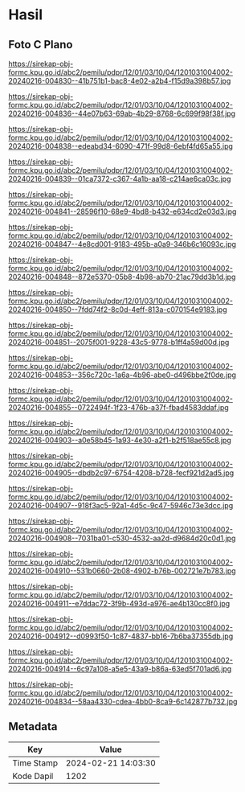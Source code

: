 # Hasil

## Foto C Plano

https://sirekap-obj-formc.kpu.go.id/abc2/pemilu/pdpr/12/01/03/10/04/1201031004002-20240216-004830--41b751b1-bac8-4e02-a2b4-f15d9a398b57.jpg

https://sirekap-obj-formc.kpu.go.id/abc2/pemilu/pdpr/12/01/03/10/04/1201031004002-20240216-004836--44e07b63-69ab-4b29-8768-6c699f98f38f.jpg

https://sirekap-obj-formc.kpu.go.id/abc2/pemilu/pdpr/12/01/03/10/04/1201031004002-20240216-004838--edeabd34-6090-471f-99d8-6ebf4fd65a55.jpg

https://sirekap-obj-formc.kpu.go.id/abc2/pemilu/pdpr/12/01/03/10/04/1201031004002-20240216-004839--01ca7372-c367-4a1b-aa18-c214ae6ca03c.jpg

https://sirekap-obj-formc.kpu.go.id/abc2/pemilu/pdpr/12/01/03/10/04/1201031004002-20240216-004841--28596f10-68e9-4bd8-b432-e634cd2e03d3.jpg

https://sirekap-obj-formc.kpu.go.id/abc2/pemilu/pdpr/12/01/03/10/04/1201031004002-20240216-004847--4e8cd001-9183-495b-a0a9-346b6c16093c.jpg

https://sirekap-obj-formc.kpu.go.id/abc2/pemilu/pdpr/12/01/03/10/04/1201031004002-20240216-004848--872e5370-05b8-4b98-ab70-21ac79dd3b1d.jpg

https://sirekap-obj-formc.kpu.go.id/abc2/pemilu/pdpr/12/01/03/10/04/1201031004002-20240216-004850--7fdd74f2-8c0d-4eff-813a-c070154e9183.jpg

https://sirekap-obj-formc.kpu.go.id/abc2/pemilu/pdpr/12/01/03/10/04/1201031004002-20240216-004851--2075f001-9228-43c5-9778-b1ff4a59d00d.jpg

https://sirekap-obj-formc.kpu.go.id/abc2/pemilu/pdpr/12/01/03/10/04/1201031004002-20240216-004853--356c720c-1a6a-4b96-abe0-d496bbe2f0de.jpg

https://sirekap-obj-formc.kpu.go.id/abc2/pemilu/pdpr/12/01/03/10/04/1201031004002-20240216-004855--0722494f-1f23-476b-a37f-fbad4583ddaf.jpg

https://sirekap-obj-formc.kpu.go.id/abc2/pemilu/pdpr/12/01/03/10/04/1201031004002-20240216-004903--a0e58b45-1a93-4e30-a2f1-b2f518ae55c8.jpg

https://sirekap-obj-formc.kpu.go.id/abc2/pemilu/pdpr/12/01/03/10/04/1201031004002-20240216-004905--dbdb2c97-6754-4208-b728-fecf921d2ad5.jpg

https://sirekap-obj-formc.kpu.go.id/abc2/pemilu/pdpr/12/01/03/10/04/1201031004002-20240216-004907--918f3ac5-92a1-4d5c-9c47-5946c73e3dcc.jpg

https://sirekap-obj-formc.kpu.go.id/abc2/pemilu/pdpr/12/01/03/10/04/1201031004002-20240216-004908--7031ba01-c530-4532-aa2d-d9684d20c0d1.jpg

https://sirekap-obj-formc.kpu.go.id/abc2/pemilu/pdpr/12/01/03/10/04/1201031004002-20240216-004910--531b0660-2b08-4902-b76b-002721e7b783.jpg

https://sirekap-obj-formc.kpu.go.id/abc2/pemilu/pdpr/12/01/03/10/04/1201031004002-20240216-004911--e7ddac72-3f9b-493d-a976-ae4b130cc8f0.jpg

https://sirekap-obj-formc.kpu.go.id/abc2/pemilu/pdpr/12/01/03/10/04/1201031004002-20240216-004912--d0993f50-1c87-4837-bb16-7b6ba37355db.jpg

https://sirekap-obj-formc.kpu.go.id/abc2/pemilu/pdpr/12/01/03/10/04/1201031004002-20240216-004914--6c97a108-a5e5-43a9-b86a-63ed5f701ad6.jpg

https://sirekap-obj-formc.kpu.go.id/abc2/pemilu/pdpr/12/01/03/10/04/1201031004002-20240216-004834--58aa4330-cdea-4bb0-8ca9-6c142877b732.jpg


## Metadata

| Key        | Value               |
| ---------- | ------------------- |
| Time Stamp | 2024-02-21 14:03:30 |
| Kode Dapil | 1202                |



